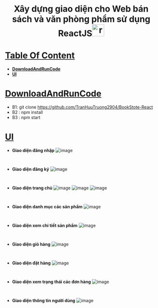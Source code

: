 <h1 align="center">Xây dựng giao diện cho Web bán sách và văn phòng phẩm sử dụng ReactJS<a href="https://legacy.reactjs.org/docs/getting-started.html" name="spring boot" ><img width="40" height="40" src="https://img.icons8.com/officel/40/react.png" alt="react"/></a></h1>

# [**Table Of Content**](#table-of-content)
- [**DownloadAndRunCode**](#downloadandruncode)
- [**UI**](#ui)

# [**DownloadAndRunCode**](#downloadandruncode)

- B1: git clone https://github.com/TranHuuTruong2904/BookStote-React
- B2 : npm install
- B3 : npm start

# [**UI**](#ui)

- **Giao diện đăng nhập**
![image](https://github.com/thtruong2904/Website-BookStore-React/assets/83656656/51026ea3-00bd-4267-97ce-170ea2eafecd)
<br>


- **Giao diện đăng ký**
![image](https://github.com/thtruong2904/Website-BookStore-React/assets/83656656/a614c439-6ffa-4665-875e-cb3d3522868e)
<br>


- **Giao diện trang chủ**
![image](https://github.com/thtruong2904/Website-BookStore-React/assets/83656656/b51a9604-f01d-4f1f-9e12-7164e79c44cd)
![image](https://github.com/thtruong2904/Website-BookStore-React/assets/83656656/287b752e-59a5-410d-905c-b071582f6d36)
![image](https://github.com/thtruong2904/Website-BookStore-React/assets/83656656/a2a26569-499f-45b0-9a97-b330e6afe02d)

<br>



- **Giao diện danh mục các sản phẩm**
![image](https://github.com/thtruong2904/Website-BookStore-React/assets/83656656/68a0b04b-50b5-4ca3-a4ce-e8b083de5ef2)
<br>



- **Giao diện xem chi tiết sản phẩm**
![image](https://github.com/thtruong2904/Website-BookStore-React/assets/83656656/aca23b4a-4881-4494-81bb-2c85f616f8cb)
<br>



- **Giao diện giỏ hàng**
![image](https://github.com/thtruong2904/Website-BookStore-React/assets/83656656/cf4abf1a-02b0-4b16-a2c8-3d85d2f1f0b6)
<br>



- **Giao diện đặt hàng**
![image](https://github.com/thtruong2904/Website-BookStore-React/assets/83656656/00a384d5-1583-451a-83f0-326041bbbc9c)
<br>




- **Giao diện xem trạng thái các đơn hàng**
![image](https://github.com/thtruong2904/Website-BookStore-React/assets/83656656/f2c78eb8-185f-418c-b268-938fb79afc4c)
<br>



- **Giao diện thông tin người dùng**
![image](https://github.com/thtruong2904/Website-BookStore-React/assets/83656656/6184c9f4-ac3f-4ec8-8ca4-a8ac0279a859)
<br>




